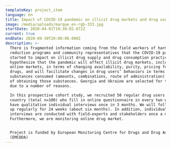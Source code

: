 ```yaml
---
templateKey: project_item
language: en
title: Impact of COVID-19 pandemic on illicit drug markets and drug users’ behavior
image: /media/uploads/marque_en-rgb-333.jpg
startDate: 2020-04-01T10:38:02.672Z
current: true
endDate: 2020-09-30T20:00:00.000Z
description: >-
  There is fragmented information coming from the field workers of harm
  reduction programs and community representatives that the COVID-19 pandemic
  started to impact on illicit drug supply and drug consumption practices. We
  hypothesize that the pandemic will affect illicit drug markets, including
  online markets, in terms of changing availability, purity, pricing for illicit
  drugs, and will facilitate changes in drug users’ behaviors in terms of
  substances consumed (amounts, combinations, route of administration) and ways
  of obtaining those substances. Georgia and Ukraine are selected for this study
  due to a number of reasons.

  In this prospective cohort study, we recruited 50 regular drug users per
  country (total n=100) who fill in online questionnaire in every two weeks and
  have qualitative individual interviews once in 3 months. We will follow them
  up regularly for 24 weeks (about six months). In addition, individual
  interviews are conducted with field-experts and stakeholders once a month.
  Furthermore, we are monitoring online drug market.


  Project is funded by European Monitoring Centre for Drugs and Drug Addiction
  (EMCDDA)
---
```



